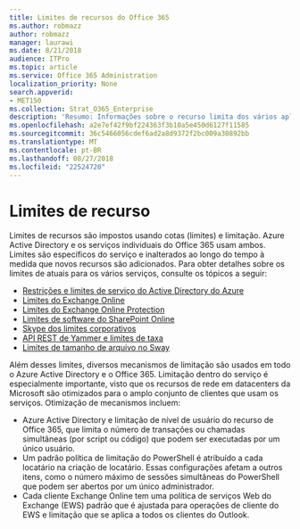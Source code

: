 ```yaml
---
title: Limites de recursos do Office 365
ms.author: robmazz
author: robmazz
manager: laurawi
ms.date: 8/21/2018
audience: ITPro
ms.topic: article
ms.service: Office 365 Administration
localization_priority: None
search.appverid:
- MET150
ms.collection: Strat_O365_Enterprise
description: 'Resumo: Informações sobre o recurso limita dos vários aplicativos dentro do Office 365.'
ms.openlocfilehash: a2e7ef42f9bf224363f3b10a5e450d6127f11585
ms.sourcegitcommit: 36c5466056cdef6ad2a8d9372f2bc009a30892bb
ms.translationtype: MT
ms.contentlocale: pt-BR
ms.lasthandoff: 08/27/2018
ms.locfileid: "22524720"
---
```

# <a name="resource-limits"></a>Limites de recurso

Limites de recursos são impostos usando cotas (limites) e limitação. Azure Active Directory e os serviços individuais do Office 365 usam ambos. Limites são específicos do serviço e inalterados ao longo do tempo à medida que novos recursos são adicionados. Para obter detalhes sobre os limites de atuais para os vários serviços, consulte os tópicos a seguir:
- [Restrições e limites de serviço do Active Directory do Azure](https://msdn.microsoft.com/en-us/library/azure/dn764971.aspx)
- [Limites do Exchange Online](https://technet.microsoft.com/en-us/library/exchange-online-limits.aspx)
- [Limites do Exchange Online Protection](https://technet.microsoft.com/en-us/library/exchange-online-protection-limits.aspx)
- [Limites de software do SharePoint Online](https://support.office.com/article/SharePoint-Online-software-boundaries-and-limits-8F34FF47-B749-408B-ABC0-B605E1F6D498)
- [Skype dos limites corporativos](https://technet.microsoft.com/en-us/library/skype-for-business-online-limits.aspx)
- [API REST de Yammer e limites de taxa](https://developer.yammer.com/docs/rest-api-rate-limits)
- [Limites de tamanho de arquivo no Sway](https://support.office.com/article/File-size-limits-in-Sway-4db21bc6-b42b-499f-9272-66e089db109f)

Além desses limites, diversos mecanismos de limitação são usados em todo o Azure Active Directory e o Office 365. Limitação dentro do serviço é especialmente importante, visto que os recursos de rede em datacenters da Microsoft são otimizados para o amplo conjunto de clientes que usam os serviços. Otimização de mecanismos incluem:
- Azure Active Directory e limitação de nível de usuário do recurso de Office 365, que limita o número de transações ou chamadas simultâneas (por script ou código) que podem ser executadas por um único usuário.
- Um padrão política de limitação do PowerShell é atribuído a cada locatário na criação de locatário. Essas configurações afetam a outros itens, como o número máximo de sessões simultâneas do PowerShell que podem ser abertos por um único administrador.
- Cada cliente Exchange Online tem uma política de serviços Web do Exchange (EWS) padrão que é ajustada para operações de cliente do EWS e limitação que se aplica a todos os clientes do Outlook.
